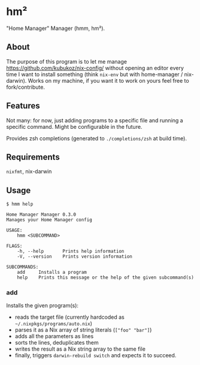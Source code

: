 # hm²

"Home Manager" Manager (hmm, hm²).

## About

The purpose of this program is to let me manage https://github.com/kubukoz/nix-config/ without opening an editor every time I want to install something (think `nix-env` but with home-manager / nix-darwin). Works on my machine, if you want it to work on yours feel free to fork/contribute.

## Features

Not many: for now, just adding programs to a specific file and running a specific command. Might be configurable in the future.

Provides zsh completions (generated to `./completions/zsh` at build time).

## Requirements

`nixfmt`, nix-darwin

## Usage

```shell
$ hmm help

Home Manager Manager 0.3.0
Manages your Home Manager config

USAGE:
    hmm <SUBCOMMAND>

FLAGS:
    -h, --help       Prints help information
    -V, --version    Prints version information

SUBCOMMANDS:
    add     Installs a program
    help    Prints this message or the help of the given subcommand(s)
```

### add

Installs the given program(s):

- reads the target file (currently hardcoded as `~/.nixpkgs/programs/auto.nix`)
- parses it as a Nix array of string literals (`["foo" "bar"]`)
- adds all the parameters as lines
- sorts the lines, deduplicates them
- writes the result as a Nix string array to the same file
- finally, triggers `darwin-rebuild switch` and expects it to succeed.
